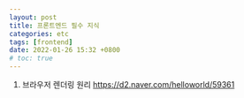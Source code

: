 ```yaml
---
layout: post
title: 프론트엔드 필수 지식
categories: etc
tags: [frontend]
date: 2022-01-26 15:32 +0800
# toc: true
---
```


1. 브라우저 렌더링 원리
   https://d2.naver.com/helloworld/59361
